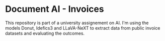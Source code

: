 # Document AI - Invoices

This repository is part of a university assignement on AI. I'm using the models Donut, Idefics3 and LLaVA-NeXT to extract data from public invoice datasets and evaluating the outcomes.
